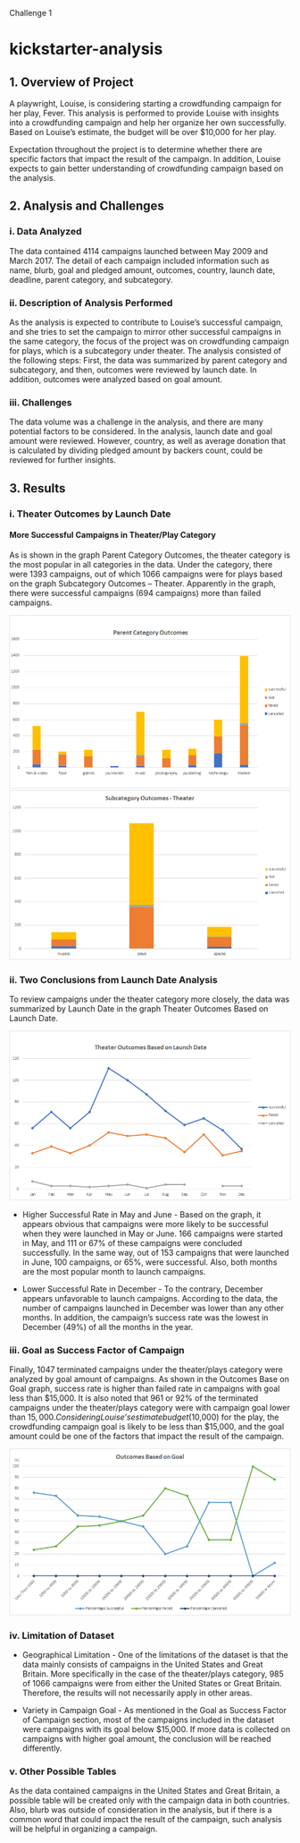 Challenge 1
# kickstarter-analysis

## 1. Overview of Project
A playwright, Louise, is considering starting a crowdfunding campaign for her play, Fever. This analysis is performed to provide Louise with insights into a crowdfunding campaign and help her organize her own successfully. Based on Louise’s estimate, the budget will be over $10,000 for her play.

Expectation throughout the project is to determine whether there are specific factors that impact the result of the campaign. In addition, Louise expects to gain better understanding of crowdfunding campaign based on the analysis.

## 2. Analysis and Challenges
### i. Data Analyzed
The data contained 4114 campaigns launched between May 2009 and March 2017. The detail of each campaign included information such as name, blurb, goal and pledged amount, outcomes, country, launch date, deadline, parent category, and subcategory.

### ii. Description of Analysis Performed
As the analysis is expected to contribute to Louise’s successful campaign, and she tries to set the campaign to mirror other successful campaigns in the same category, the focus of the project was on crowdfunding campaign for plays, which is a subcategory under theater. The analysis consisted of the following steps: First, the data was summarized by parent category and subcategory, and then, outcomes were reviewed by launch date. In addition, outcomes were analyzed based on goal amount.

### iii. Challenges
The data volume was a challenge in the analysis, and there are many potential factors to be considered. In the analysis, launch date and goal amount were reviewed. However, country, as well as average donation that is calculated by dividing pledged amount by backers count, could be reviewed for further insights.


## 3. Results
### i. Theater Outcomes by Launch Date
#### More Successful Campaigns in Theater/Play Category
As is shown in the graph Parent Category Outcomes, the theater category is the most popular in all categories in the data. Under the category, there were 1393 campaigns, out of which 1066 campaigns were for plays based on the graph Subcategory Outcomes – Theater. Apparently in the graph, there were successful campaigns (694 campaigns) more than failed campaigns. 
 
![](https://github.com/Ryoichi2022/kickstarter-analysis/blob/main/Parent%20Category%20Outcomes.png)
![](https://github.com/Ryoichi2022/kickstarter-analysis/blob/main/Subcategory%20Outcomes%20-%20Theater.png)

### ii. Two Conclusions from Launch Date Analysis
To review campaigns under the theater category more closely, the data was summarized by Launch Date in the graph Theater Outcomes Based on Launch Date.
 
![](https://github.com/Ryoichi2022/kickstarter-analysis/blob/main/Theater_Outcomes_vs_Launch.png)
 
* Higher Successful Rate in May and June - Based on the graph, it appears obvious that campaigns were more likely to be successful when they were launched in May or June. 166 campaigns were started in May, and 111 or 67% of these campaigns were concluded successfully. In the same way, out of 153 campaigns that were launched in June, 100 campaigns, or 65%, were successful. Also, both months are the most popular month to launch campaigns.

* Lower Successful Rate in December - To the contrary, December appears unfavorable to launch campaigns. According to the data, the number of campaigns launched in December was lower than any other months. In addition, the campaign’s success rate was the lowest in December (49%) of all the months in the year.

### iii. Goal as Success Factor of Campaign
Finally, 1047 terminated campaigns under the theater/plays category were analyzed by goal amount of campaigns. As shown in the Outcomes Base on Goal graph, success rate is higher than failed rate in campaigns with goal less than $15,000. It is also noted that 961 or 92% of the terminated campaigns under the theater/plays category were with campaign goal lower than $15,000. Considering Louise’s estimate budget ($10,000) for the play, the crowdfunding campaign goal is likely to be less than $15,000, and the goal amount could be one of the factors that impact the result of the campaign.
 
![](https://github.com/Ryoichi2022/kickstarter-analysis/blob/main/Outcomes_vs_Goals.png)

### iv. Limitation of Dataset
* Geographical Limitation - One of the limitations of the dataset is that the data mainly consists of campaigns in the United States and Great Britain. More specifically in the case of the theater/plays category, 985 of 1066 campaigns were from either the United States or Great Britain. Therefore, the results will not necessarily apply in other areas.

* Variety in Campaign Goal - As mentioned in the Goal as Success Factor of Campaign section, most of the campaigns included in the dataset were campaigns with its goal below $15,000. If more data is collected on campaigns with higher goal amount, the conclusion will be reached differently.

### v. Other Possible Tables
As the data contained campaigns in the United States and Great Britain, a possible table will be created only with the campaign data in both countries. Also, blurb was outside of consideration in the analysis, but if there is a common word that could impact the result of the campaign, such analysis will be helpful in organizing a campaign.
